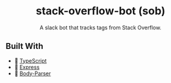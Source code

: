 <h1 align="center">stack-overflow-bot (sob)</h1>
<p align="center">A slack bot that tracks tags from Stack Overflow.</p>

## Built With
  * :high_brightness: [TypeScript](https://www.typescriptlang.org/)
  * :rocket: [Express](https://expressjs.com/)
  * :wrench: [Body-Parser](https://github.com/expressjs/body-parser)
